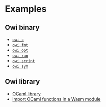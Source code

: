 # Examples

## Owi binary

- [`owi c`]
- [`owi fmt`]
- [`owi opt`]
- [`owi run`]
- [`owi script`]
- [`owi sym`]

## Owi library

- [OCaml library]
- [import OCaml functions in a Wasm module]

[`owi c`]: ./c
[`owi fmt`]: ./fmt
[`owi opt`]: ./opt
[`owi run`]: ./run
[`owi script`]: ./script
[`owi sym`]: ./sym
[import OCaml functions in a Wasm module]: ./define_host_function
[OCaml library]: ./lib
